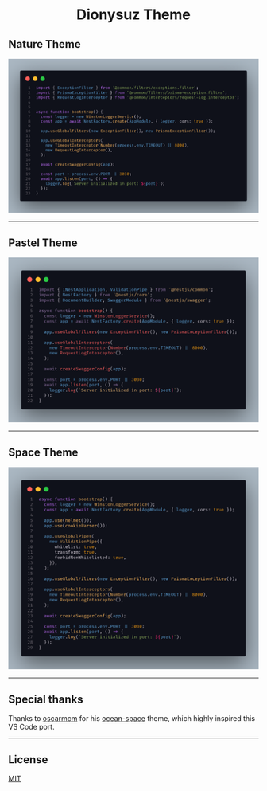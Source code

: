<h1 align="center">
Dionysuz Theme
</h1>

## Nature Theme
![dionysuz-screenshot](images/example.png)
<hr>

## Pastel Theme
![dionysuz-pastel](images/example-pastel.png)
<hr>

## Space Theme
![dionysuz-space](images/example-space.png)
<hr>


## Special thanks

Thanks to [oscarmcm](https://github.com/oscarmcm) for his [ocean-space](https://github.com/oscarmcm/ocean-space) theme, which highly inspired this VS Code port.

<hr>

## License

[MIT](LICENSE)
